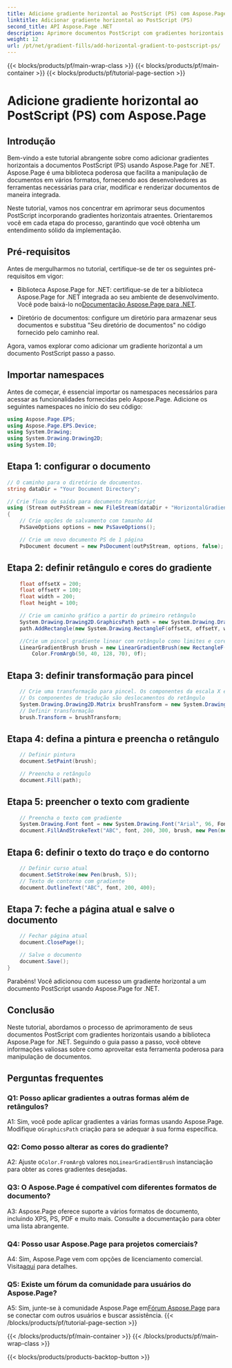 ```yaml
---
title: Adicione gradiente horizontal ao PostScript (PS) com Aspose.Page
linktitle: Adicionar gradiente horizontal ao PostScript (PS)
second_title: API Aspose.Page .NET
description: Aprimore documentos PostScript com gradientes horizontais impressionantes usando Aspose.Page para .NET. Siga nosso tutorial passo a passo para uma implementação perfeita.
weight: 12
url: /pt/net/gradient-fills/add-horizontal-gradient-to-postscript-ps/
---
```


{{< blocks/products/pf/main-wrap-class >}}
{{< blocks/products/pf/main-container >}}
{{< blocks/products/pf/tutorial-page-section >}}

# Adicione gradiente horizontal ao PostScript (PS) com Aspose.Page

## Introdução

Bem-vindo a este tutorial abrangente sobre como adicionar gradientes horizontais a documentos PostScript (PS) usando Aspose.Page for .NET. Aspose.Page é uma biblioteca poderosa que facilita a manipulação de documentos em vários formatos, fornecendo aos desenvolvedores as ferramentas necessárias para criar, modificar e renderizar documentos de maneira integrada.

Neste tutorial, vamos nos concentrar em aprimorar seus documentos PostScript incorporando gradientes horizontais atraentes. Orientaremos você em cada etapa do processo, garantindo que você obtenha um entendimento sólido da implementação.

## Pré-requisitos

Antes de mergulharmos no tutorial, certifique-se de ter os seguintes pré-requisitos em vigor:

-  Biblioteca Aspose.Page for .NET: certifique-se de ter a biblioteca Aspose.Page for .NET integrada ao seu ambiente de desenvolvimento. Você pode baixá-lo no[Documentação Aspose.Page para .NET](https://reference.aspose.com/page/net/).

- Diretório de documentos: configure um diretório para armazenar seus documentos e substitua "Seu diretório de documentos" no código fornecido pelo caminho real.

Agora, vamos explorar como adicionar um gradiente horizontal a um documento PostScript passo a passo.

## Importar namespaces

Antes de começar, é essencial importar os namespaces necessários para acessar as funcionalidades fornecidas pelo Aspose.Page. Adicione os seguintes namespaces no início do seu código:

```csharp
using Aspose.Page.EPS;
using Aspose.Page.EPS.Device;
using System.Drawing;
using System.Drawing.Drawing2D;
using System.IO;
```

## Etapa 1: configurar o documento

```csharp
// O caminho para o diretório de documentos.
string dataDir = "Your Document Directory";

// Crie fluxo de saída para documento PostScript
using (Stream outPsStream = new FileStream(dataDir + "HorizontalGradient_outPS.ps", FileMode.Create))
{
    // Crie opções de salvamento com tamanho A4
    PsSaveOptions options = new PsSaveOptions();

    // Crie um novo documento PS de 1 página
    PsDocument document = new PsDocument(outPsStream, options, false);
```

## Etapa 2: definir retângulo e cores do gradiente

```csharp
    float offsetX = 200;
    float offsetY = 100;
    float width = 200;
    float height = 100;

    // Crie um caminho gráfico a partir do primeiro retângulo
    System.Drawing.Drawing2D.GraphicsPath path = new System.Drawing.Drawing2D.GraphicsPath();
    path.AddRectangle(new System.Drawing.RectangleF(offsetX, offsetY, width, height));

    //Crie um pincel gradiente linear com retângulo como limites e cores iniciais e finais
    LinearGradientBrush brush = new LinearGradientBrush(new RectangleF(0, 0, width, height), Color.FromArgb(150, 0, 0, 0),
        Color.FromArgb(50, 40, 128, 70), 0f);
```

## Etapa 3: definir transformação para pincel

```csharp
    // Crie uma transformação para pincel. Os componentes da escala X e Y devem ser iguais à largura e altura do retângulo correspondentemente.
    // Os componentes de tradução são deslocamentos do retângulo
    System.Drawing.Drawing2D.Matrix brushTransform = new System.Drawing.Drawing2D.Matrix(width, 0, 0, height, offsetX, offsetY);
    // Definir transformação
    brush.Transform = brushTransform;
```

## Etapa 4: defina a pintura e preencha o retângulo

```csharp
    // Definir pintura
    document.SetPaint(brush);

    // Preencha o retângulo
    document.Fill(path);
```

## Etapa 5: preencher o texto com gradiente

```csharp
    // Preencha o texto com gradiente
    System.Drawing.Font font = new System.Drawing.Font("Arial", 96, FontStyle.Bold);
    document.FillAndStrokeText("ABC", font, 200, 300, brush, new Pen(new SolidBrush(Color.Black), 2));
```

## Etapa 6: definir o texto do traço e do contorno

```csharp
    // Definir curso atual
    document.SetStroke(new Pen(brush, 5));
    // Texto de contorno com gradiente
    document.OutlineText("ABC", font, 200, 400);
```

## Etapa 7: feche a página atual e salve o documento

```csharp
    // Fechar página atual
    document.ClosePage();

    // Salve o documento
    document.Save();
}
```

Parabéns! Você adicionou com sucesso um gradiente horizontal a um documento PostScript usando Aspose.Page for .NET.

## Conclusão

Neste tutorial, abordamos o processo de aprimoramento de seus documentos PostScript com gradientes horizontais usando a biblioteca Aspose.Page for .NET. Seguindo o guia passo a passo, você obteve informações valiosas sobre como aproveitar esta ferramenta poderosa para manipulação de documentos.

## Perguntas frequentes

### Q1: Posso aplicar gradientes a outras formas além de retângulos?

 A1: Sim, você pode aplicar gradientes a várias formas usando Aspose.Page. Modifique o`GraphicsPath` criação para se adequar à sua forma específica.

### Q2: Como posso alterar as cores do gradiente?

 A2: Ajuste o`Color.FromArgb` valores no`LinearGradientBrush` instanciação para obter as cores gradientes desejadas.

### Q3: O Aspose.Page é compatível com diferentes formatos de documento?

A3: Aspose.Page oferece suporte a vários formatos de documento, incluindo XPS, PS, PDF e muito mais. Consulte a documentação para obter uma lista abrangente.

### Q4: Posso usar Aspose.Page para projetos comerciais?

 A4: Sim, Aspose.Page vem com opções de licenciamento comercial. Visita[aqui](https://purchase.aspose.com/buy) para detalhes.

### Q5: Existe um fórum da comunidade para usuários do Aspose.Page?

 A5: Sim, junte-se à comunidade Aspose.Page em[Fórum Aspose.Page](https://forum.aspose.com/c/page/39) para se conectar com outros usuários e buscar assistência.
{{< /blocks/products/pf/tutorial-page-section >}}

{{< /blocks/products/pf/main-container >}}
{{< /blocks/products/pf/main-wrap-class >}}

{{< blocks/products/products-backtop-button >}}
